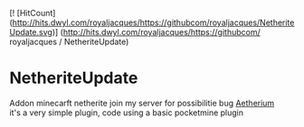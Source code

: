 [! [HitCount] (http://hits.dwyl.com/royaljacques/https://githubcom/royaljacques/NetheriteUpdate.svg)] (http://hits.dwyl.com/royaljacques/https://githubcom/ royaljacques / NetheriteUpdate)
# NetheriteUpdate

Addon minecarft netherite
join my server for possibilitie bug [Aetherium](https://discord.gg/tGhHj3D) <br>
it's a very simple plugin, code using a basic pocketmine plugin
